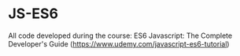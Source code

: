 # JS-ES6

All code developed during the course: ES6 Javascript: The Complete Developer's Guide (https://www.udemy.com/javascript-es6-tutorial)
